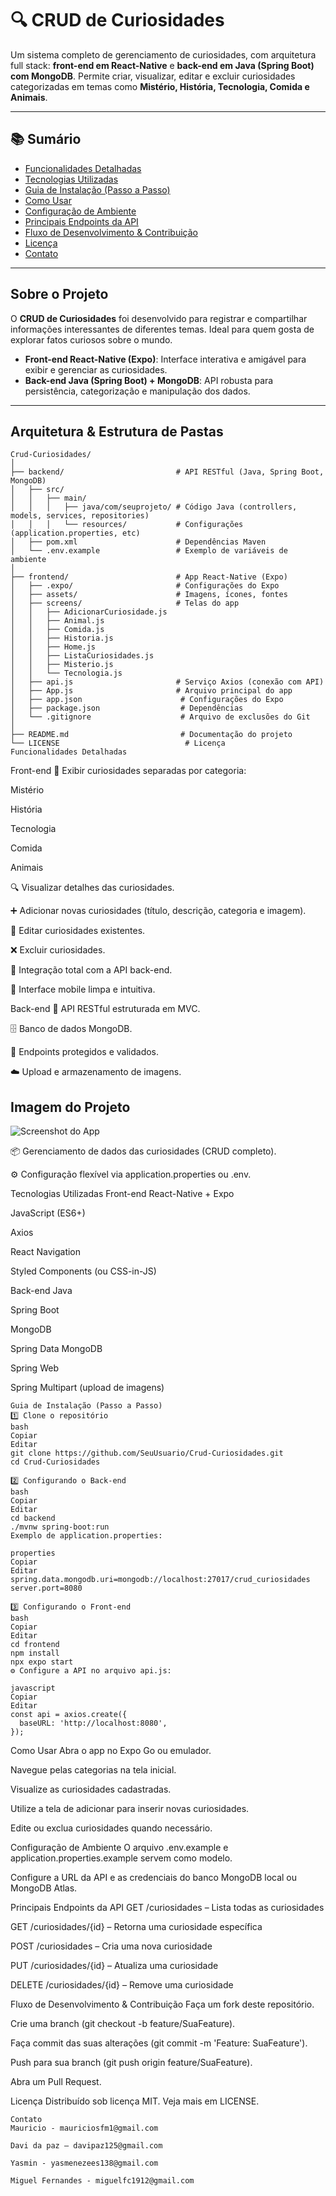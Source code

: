 # 🔍 CRUD de Curiosidades

Um sistema completo de gerenciamento de curiosidades, com arquitetura full stack: **front-end em React-Native** e **back-end em Java (Spring Boot) com MongoDB**. Permite criar, visualizar, editar e excluir curiosidades categorizadas em temas como **Mistério, História, Tecnologia, Comida e Animais**.

---

## 📚 Sumário


- [Funcionalidades Detalhadas](#funcionalidades-detalhadas)
- [Tecnologias Utilizadas](#tecnologias-utilizadas)
- [Guia de Instalação (Passo a Passo)](#guia-de-instalação-passo-a-passo)
- [Como Usar](#como-usar)
- [Configuração de Ambiente](#configuração-de-ambiente)
- [Principais Endpoints da API](#principais-endpoints-da-api)
- [Fluxo de Desenvolvimento & Contribuição](#fluxo-de-desenvolvimento--contribuição)
- [Licença](#licença)
- [Contato](#contato)

---

## Sobre o Projeto

O **CRUD de Curiosidades** foi desenvolvido para registrar e compartilhar informações interessantes de diferentes temas. Ideal para quem gosta de explorar fatos curiosos sobre o mundo.

- **Front-end React-Native (Expo)**: Interface interativa e amigável para exibir e gerenciar as curiosidades.
- **Back-end Java (Spring Boot) + MongoDB**: API robusta para persistência, categorização e manipulação dos dados.

---

## Arquitetura & Estrutura de Pastas

```text
Crud-Curiosidades/
│
├── backend/                         # API RESTful (Java, Spring Boot, MongoDB)
│   ├── src/
│   │   ├── main/
│   │   │   ├── java/com/seuprojeto/ # Código Java (controllers, models, services, repositories)
│   │   │   └── resources/           # Configurações (application.properties, etc)
│   ├── pom.xml                      # Dependências Maven
│   └── .env.example                 # Exemplo de variáveis de ambiente
│
├── frontend/                        # App React-Native (Expo)
│   ├── .expo/                       # Configurações do Expo
│   ├── assets/                      # Imagens, ícones, fontes
│   ├── screens/                     # Telas do app
│   │   ├── AdicionarCuriosidade.js
│   │   ├── Animal.js
│   │   ├── Comida.js
│   │   ├── Historia.js
│   │   ├── Home.js
│   │   ├── ListaCuriosidades.js
│   │   ├── Misterio.js
│   │   └── Tecnologia.js
│   ├── api.js                       # Serviço Axios (conexão com API)
│   ├── App.js                       # Arquivo principal do app
│   ├── app.json                      # Configurações do Expo
│   ├── package.json                  # Dependências
│   └── .gitignore                    # Arquivo de exclusões do Git
│
├── README.md                         # Documentação do projeto
└── LICENSE                            # Licença
Funcionalidades Detalhadas
````
Front-end
📄 Exibir curiosidades separadas por categoria:

Mistério

História

Tecnologia

Comida

Animais

🔍 Visualizar detalhes das curiosidades.

➕ Adicionar novas curiosidades (título, descrição, categoria e imagem).

📝 Editar curiosidades existentes.

❌ Excluir curiosidades.

🔗 Integração total com a API back-end.

🎨 Interface mobile limpa e intuitiva.

Back-end
🔗 API RESTful estruturada em MVC.

🗄️ Banco de dados MongoDB.

🔐 Endpoints protegidos e validados.

☁️ Upload e armazenamento de imagens.


## Imagem do Projeto

![Screenshot do App](https://i.imgur.com/abc123.png)


📦 Gerenciamento de dados das curiosidades (CRUD completo).

⚙️ Configuração flexível via application.properties ou .env.

Tecnologias Utilizadas
Front-end
React-Native + Expo

JavaScript (ES6+)

Axios

React Navigation

Styled Components (ou CSS-in-JS)

Back-end
Java

Spring Boot

MongoDB

Spring Data MongoDB

Spring Web

Spring Multipart (upload de imagens)
```text
Guia de Instalação (Passo a Passo)
1️⃣ Clone o repositório
bash
Copiar
Editar
git clone https://github.com/SeuUsuario/Crud-Curiosidades.git
cd Crud-Curiosidades
```
```text
2️⃣ Configurando o Back-end
bash
Copiar
Editar
cd backend
./mvnw spring-boot:run
Exemplo de application.properties:

properties
Copiar
Editar
spring.data.mongodb.uri=mongodb://localhost:27017/crud_curiosidades
server.port=8080
```

```text
3️⃣ Configurando o Front-end
bash
Copiar
Editar
cd frontend
npm install
npx expo start
⚙️ Configure a API no arquivo api.js:

javascript
Copiar
Editar
const api = axios.create({
  baseURL: 'http://localhost:8080',
});
```
Como Usar
Abra o app no Expo Go ou emulador.

Navegue pelas categorias na tela inicial.

Visualize as curiosidades cadastradas.

Utilize a tela de adicionar para inserir novas curiosidades.

Edite ou exclua curiosidades quando necessário.

Configuração de Ambiente
O arquivo .env.example e application.properties.example servem como modelo.

Configure a URL da API e as credenciais do banco MongoDB local ou MongoDB Atlas.

Principais Endpoints da API
GET /curiosidades – Lista todas as curiosidades

GET /curiosidades/{id} – Retorna uma curiosidade específica

POST /curiosidades – Cria uma nova curiosidade

PUT /curiosidades/{id} – Atualiza uma curiosidade

DELETE /curiosidades/{id} – Remove uma curiosidade

Fluxo de Desenvolvimento & Contribuição
Faça um fork deste repositório.

Crie uma branch (git checkout -b feature/SuaFeature).

Faça commit das suas alterações (git commit -m 'Feature: SuaFeature').

Push para sua branch (git push origin feature/SuaFeature).

Abra um Pull Request.

Licença
Distribuído sob licença MIT. Veja mais em LICENSE.

```text
Contato
Mauricio - mauriciosfm1@gmail.com

Davi da paz – davipaz125@gmail.com

Yasmin - yasmenezees138@gmail.com

Miguel Fernandes - miguelfc1912@gmail.com
```
